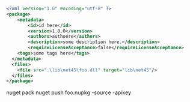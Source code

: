 ```xml
<?xml version="1.0" encoding="utf-8" ?>
<package>
	<metadata>
		<id>id here</id>
		<version>1.0.0</version>
		<authors>authoere</authors>
		<description>some description here.</description>
		<requireLicenseAcceptance>false</requireLicenseAcceptance>
    <tags>some tags here</tags>
  </metadata>
  <files>
    <file src=".\lib\net45\foo.dll" target="lib\net45"/>
  </files>
</package>

```
nuget pack 
nuget push foo.nupkg -source <uri> -apikey <apikey>